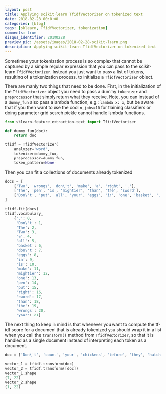 ```yaml
---
layout: post
title: Applying scikit-learn TfidfVectorizer on tokenized text
date: 2018-02-28 00:0:00
categories: [blog]
tags: [sklearn, TfidfVectorizer, tokenization]
comments: true 
disqus_identifier: 20180228
preview_pic: /assets/images/2018-02-28-scikit-learn.png
description: Applying scikit-learn TfidfVectorizer on tokenized text
---
```


Sometimes your tokenization process is so complex that cannot be captured by a simple regular expression that you can pass to the scikit-learn `TfidfVectorizer`. Instead you just want to pass a list of tokens, resulting of a tokenization process, to initialize a `TfidfVectorizer` object.

There are manly two things that need to be done. First, in the initialization of the `TfidfVectorizer` object you need to pass a dummy `tokenizer` and `preprocessor` that simply return what they receive. Note, you can instead of a `dummy_fun` also pass a lambda function, e.g.: `lambda x: x`, but be aware that if you then want to use the cool `n_jobs=10` for training classifiers or doing parameter grid search pickle cannot handle lambda functions.

```python
from sklearn.feature_extraction.text import TfidfVectorizer

def dummy_fun(doc):
    return doc

tfidf = TfidfVectorizer(
    analyzer='word',
    tokenizer=dummy_fun,
    preprocessor=dummy_fun,
    token_pattern=None)  
```

Then you can fit a collections of documents already tokenized

```python
docs = [
    ['Two', 'wrongs', 'don\'t', 'make', 'a', 'right', '.'],
    ['The', 'pen', 'is', 'mightier', 'than', 'the', 'sword'],
    ['Don\'t', 'put', 'all', 'your', 'eggs', 'in', 'one', 'basket', '.']
]
```

```python
tfidf.fit(docs)
tfidf.vocabulary_
    {'.': 0,
     'Don\'t': 1,
     'The': 2,
     'Two': 3,
     'a': 4,
     'all': 5,
     'basket': 6,
     'don\'t': 7,
     'eggs': 8,
     'in': 9,
     'is': 10,
     'make': 11,
     'mightier': 12,
     'one': 13,
     'pen': 14,
     'put': 15,
     'right': 16,
     'sword': 17,
     'than': 18,
     'the': 19,
     'wrongs': 20,
     'your': 21}
```

The next thing to keep in mind is that whenever you want to compute the tf-idf score for a document that is already tokenized you should wrap it in a list when you call the `transform()` method from `TfidfVectorizer`, so that it is handled as a single document instead of interpreting each token as a document.

```python
doc = ['Don\'t', 'count', 'your', 'chickens', 'before', 'they', 'hatch']
```

```python
vector_1 = tfidf.transform(doc)
vector_2 = tfidf.transform([doc])
vector_1.shape
(7, 22)
vector_2.shape
(1, 22)
```
